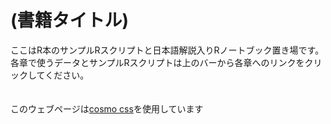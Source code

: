# (書籍タイトル)
ここはR本のサンプルRスクリプトと日本語解説入りRノートブック置き場です。<br>
各章で使うデータとサンプルRスクリプトは上のバーから各章へのリンクをクリックしてください。<br>
<br><br>
このウェブページは<a href="https://bootswatch.com/cosmo/" target="_blank" rel="noopener noreferrer">cosmo css</a>を使用しています

